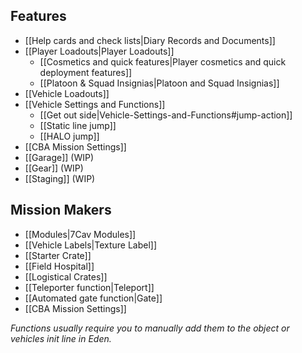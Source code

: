 ## Features
* [[Help cards and check lists|Diary Records and Documents]]
* [[Player Loadouts|Player Loadouts]]
  * [[Cosmetics and quick features|Player cosmetics and quick deployment features]]
  * [[Platoon & Squad Insignias|Platoon and Squad Insignias]]
* [[Vehicle Loadouts]]
* [[Vehicle Settings and Functions]]
  * [[Get out side|Vehicle-Settings-and-Functions#jump-action]]
  * [[Static line jump]]
  * [[HALO jump]]
* [[CBA Mission Settings]]
* [[Garage]] (WIP)
* [[Gear]] (WIP)
* [[Staging]] (WIP)


## Mission Makers
* [[Modules|7Cav Modules]]
* [[Vehicle Labels|Texture Label]]
* [[Starter Crate]]
* [[Field Hospital]]
* [[Logistical Crates]]
* [[Teleporter function|Teleport]]
* [[Automated gate function|Gate]]
* [[CBA Mission Settings]]

*Functions usually require you to manually add them to the object or vehicles init line in Eden.*
